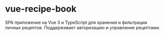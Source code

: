 # vue-recipe-book
SPA приложение на Vue 3 и TypeScript для хранения и фильтрации личных рецептов. Поддерживает авторизацию и управление рецептами.
